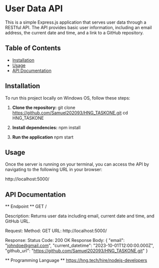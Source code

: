 # User Data API

This is a simple Express.js application that serves user data through a RESTful API. The API provides basic user information, including an email address, the current date and time, and a link to a GitHub repository.

## Table of Contents

- [Installation](#installation)
- [Usage](#usage)
- [API Documentation](#api-documentation)

## Installation

To run this project locally on Windows OS, follow these steps:

1. **Clone the repository:**
   git clone https://github.com/Samuel202093/HNG_TASKONE.git
   cd HNG_TASKONE

2.  **Install dependencies:**
    npm install

3. **Run the application**
   npm start

## Usage
Once the server is running on your terminal, you can access the API by navigating to the following URL in your browser:

http://localhost:5000/

## API Documentation 

  ** Endpoint **
      GET /

  Description: Returns user data including email, current date and time, and GitHub URL.

Request:
    Method: GET
    URL: http://localhost:5000/
  
Response:
    Status Code: 200 OK
    Response Body:
{
    "email": "johndoe@gmail.com",
    "current_datetime": "2023-10-01T12:00:00.000Z",
    "github_url": "https://github.com/Samuel202093/HNG_TASKONE.git"
}

** Programming Language **
  https://hng.tech/hire/nodejs-developers
  
